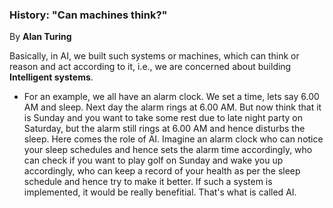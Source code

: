 ### History: "Can machines think?"
By **Alan Turing**

Basically, in AI, we built such systems or machines, which can think or reason and act according to it, i.e., we are concerned about building **Intelligent systems**.

- For an example, we all have an alarm clock. We set a time, lets say 6.00 AM and sleep. Next day the alarm rings at 6.00 AM.
But now think that it is Sunday and you want to take some rest due to late night party on Saturday, but the alarm still rings at 6.00 AM and hence disturbs the sleep. 
Here comes the role of AI. Imagine an alarm clock who can notice your sleep schedules and hence sets the alarm time accordingly, who can check if you want to play golf on Sunday and wake you up accordingly, who can keep a record of your health as per the sleep schedule and hence try to make it better. If such a system is implemented, it would be really benefitial. That's what is called AI.

